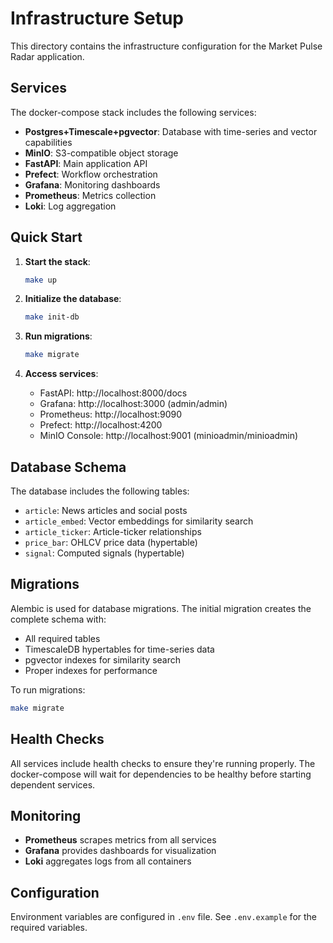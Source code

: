 # Infrastructure Setup

This directory contains the infrastructure configuration for the Market Pulse Radar application.

## Services

The docker-compose stack includes the following services:

- **Postgres+Timescale+pgvector**: Database with time-series and vector capabilities
- **MinIO**: S3-compatible object storage
- **FastAPI**: Main application API
- **Prefect**: Workflow orchestration
- **Grafana**: Monitoring dashboards
- **Prometheus**: Metrics collection
- **Loki**: Log aggregation

## Quick Start

1. **Start the stack**:
   ```bash
   make up
   ```

2. **Initialize the database**:
   ```bash
   make init-db
   ```

3. **Run migrations**:
   ```bash
   make migrate
   ```

4. **Access services**:
   - FastAPI: http://localhost:8000/docs
   - Grafana: http://localhost:3000 (admin/admin)
   - Prometheus: http://localhost:9090
   - Prefect: http://localhost:4200
   - MinIO Console: http://localhost:9001 (minioadmin/minioadmin)

## Database Schema

The database includes the following tables:

- `article`: News articles and social posts
- `article_embed`: Vector embeddings for similarity search
- `article_ticker`: Article-ticker relationships
- `price_bar`: OHLCV price data (hypertable)
- `signal`: Computed signals (hypertable)

## Migrations

Alembic is used for database migrations. The initial migration creates the complete schema with:

- All required tables
- TimescaleDB hypertables for time-series data
- pgvector indexes for similarity search
- Proper indexes for performance

To run migrations:
```bash
make migrate
```

## Health Checks

All services include health checks to ensure they're running properly. The docker-compose will wait for dependencies to be healthy before starting dependent services.

## Monitoring

- **Prometheus** scrapes metrics from all services
- **Grafana** provides dashboards for visualization
- **Loki** aggregates logs from all containers

## Configuration

Environment variables are configured in `.env` file. See `.env.example` for the required variables.
